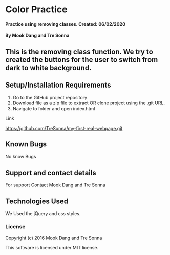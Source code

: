 # Color Practice

#### Practice using removing classes. Created: 06/02/2020

#### By Mook Dang and Tre Sonna

##  This is the removing class function. We try to created the buttons for the user to switch from dark to white background. 

## Setup/Installation Requirements

1. Go to the GitHub project repository
2. Download file as a zip file to extract OR clone project using the .git URL.
3. Navigate to folder and open index.html

Link 

https://github.com/TreSonna/my-first-real-webpage.git

## Known Bugs
No know Bugs

## Support and contact details
For support Contact Mook Dang and Tre Sonna

## Technologies Used

We Used the jQuery and css styles. 

### License

Copyright (c) 2016 Mook Dang and Tre Sonna

This software is licensed under MIT license.